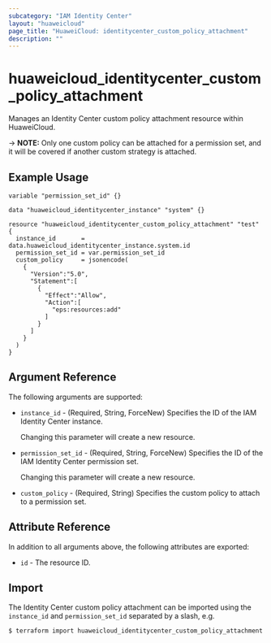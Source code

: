 ```yaml
---
subcategory: "IAM Identity Center"
layout: "huaweicloud"
page_title: "HuaweiCloud: identitycenter_custom_policy_attachment"
description: ""
---
```


# huaweicloud_identitycenter_custom_policy_attachment

Manages an Identity Center custom policy attachment resource within HuaweiCloud.

-> **NOTE:** Only one custom policy can be attached for a permission set, and it will be covered if another custom
strategy is attached.

## Example Usage

```hcl
variable "permission_set_id" {}

data "huaweicloud_identitycenter_instance" "system" {}

resource "huaweicloud_identitycenter_custom_policy_attachment" "test" {
  instance_id       = data.huaweicloud_identitycenter_instance.system.id
  permission_set_id = var.permission_set_id
  custom_policy     = jsonencode(
    {
      "Version":"5.0",
      "Statement":[
        {
          "Effect":"Allow",
          "Action":[
            "eps:resources:add"
          ]
        }
      ]
    }
  )
}
```

## Argument Reference

The following arguments are supported:

* `instance_id` - (Required, String, ForceNew) Specifies the ID of the IAM Identity Center instance.

  Changing this parameter will create a new resource.

* `permission_set_id` - (Required, String, ForceNew) Specifies the ID of the IAM Identity Center permission set.

  Changing this parameter will create a new resource.

* `custom_policy` - (Required, String) Specifies the custom policy to attach to a permission set.

## Attribute Reference

In addition to all arguments above, the following attributes are exported:

* `id` - The resource ID.

## Import

The Identity Center custom policy attachment can be imported using the `instance_id` and `permission_set_id` separated
by a slash, e.g.

```bash
$ terraform import huaweicloud_identitycenter_custom_policy_attachment.test <instance_id>/<permission_set_id>
```
